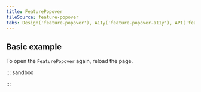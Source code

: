 ```yaml
---
title: FeaturePopover
fileSource: feature-popover
tabs: Design('feature-popover'), A11y('feature-popover-a11y'), API('feature-popover-api'), Example('feature-popover-code'), Changelog('feature-popover-changelog')
---
```


## Basic example

To open the `FeaturePopover` again, reload the page.

::: sandbox

<script lang="tsx">
  export Demo from 'stories/components/feature-popover/__stories__/docs-examples/Basic.tsx';
</script>

:::
